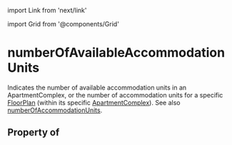 import Link from 'next/link'
  
import Grid from '@components/Grid'

# numberOfAvailableAccommodationUnits

Indicates the number of available accommodation units in an <Link href="/ApartmentComplex">ApartmentComplex</Link>, or the number of accommodation units for a specific <a class="localLink" href="/FloorPlan">FloorPlan</a> (within its specific <a class="localLink" href="/ApartmentComplex">ApartmentComplex</a>). See also <a class="localLink" href="/numberOfAccommodationUnits">numberOfAccommodationUnits</a>.

## Property of



